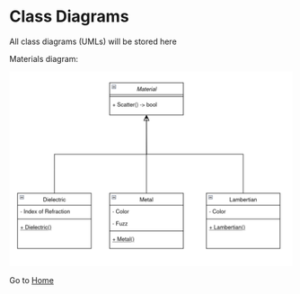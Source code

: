 # Class Diagrams
All class diagrams (UMLs) will be stored here

Materials diagram:

![Materials Diagram](https://github.com/gettingera/Blunder/blob/main/docs/diagrams/class_diagrams/Material.png)

Go to [Home](https://github.com/gettingera/Blunder)
